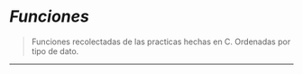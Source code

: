 # ***Funciones***
> Funciones recolectadas de las practicas hechas en C. Ordenadas por tipo de dato.
___
